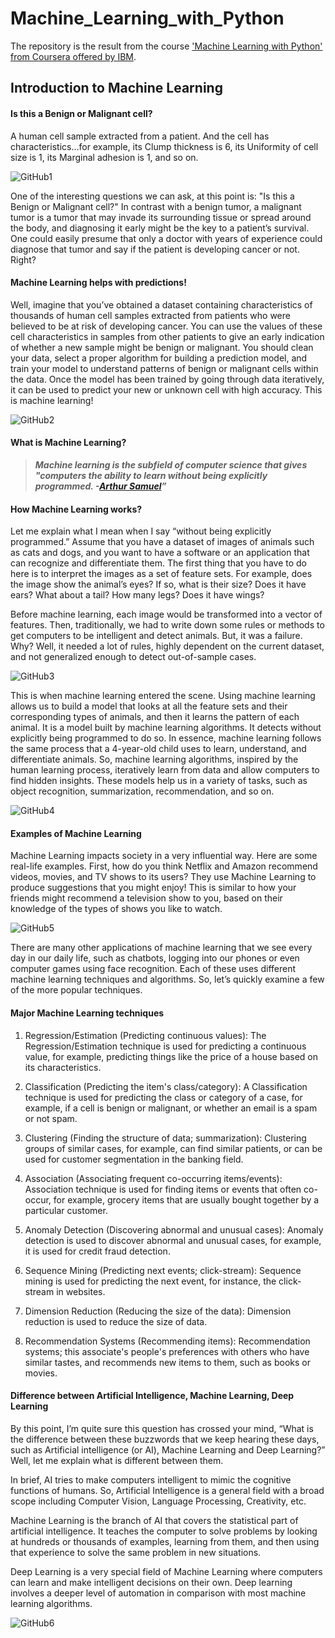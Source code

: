 # Machine_Learning_with_Python
The repository is the result from the course ['Machine Learning with Python' from Coursera offered by IBM](https://www.coursera.org/learn/machine-learning-with-python).

## Introduction to Machine Learning

#### Is this a Benign or Malignant cell?

A human cell sample extracted from a patient. And the cell has characteristics…for example, its Clump thickness is 6, its Uniformity of cell size is 1, its Marginal adhesion is 1, and so on.

![GitHub1](https://user-images.githubusercontent.com/55942773/67641732-69c56e80-f92a-11e9-8b17-3b68116c9bbb.JPG)

One of the interesting questions we can ask, at this point is: "Is this a Benign or Malignant cell?" In contrast with a benign tumor, a malignant tumor is a tumor that may invade its surrounding tissue or spread around the body, and diagnosing it early might be the key to a patient’s survival. One could easily presume that only a doctor with years of experience could diagnose that tumor and say if the patient is developing cancer or not. Right?

#### Machine Learning helps with predictions!

Well, imagine that you’ve obtained a dataset containing characteristics of thousands of human cell samples extracted from patients who were believed to be at risk of developing cancer. You can use the values of these cell characteristics in samples from other patients to give an early indication of whether a new sample might be benign or malignant. You should clean your data, select a proper algorithm for building a prediction model, and train your model to understand patterns of benign or malignant cells within the data. Once the model has been trained by going through data iteratively, it can be used to predict your new or unknown cell with high accuracy. This is machine learning!

![GitHub2](https://user-images.githubusercontent.com/55942773/67641902-456a9180-f92c-11e9-9b89-b930bd2df62b.JPG)

#### What is Machine Learning?

> **_Machine learning is the subfield of computer science that gives "computers the ability to learn without being explicitly programmed. -[Arthur Samuel](https://en.wikipedia.org/wiki/Arthur_Samuel)”_**

####  How Machine Learning works?

Let me explain what I mean when I say “without being explicitly programmed.” Assume that you have a dataset of images of animals such as cats and dogs, and you want to have a software or an application that can recognize and differentiate them. The first thing that you have to do here is to interpret the images as a set of feature sets. For example, does the image show the animal’s eyes? If so, what is their size? Does it have ears? What about a tail? How many legs? Does it have wings?

Before machine learning, each image would be transformed into a vector of features. Then, traditionally, we had to write down some rules or methods to get computers to be intelligent and detect animals. But, it was a failure. Why? Well, it needed a lot of rules, highly dependent on the current dataset, and not generalized enough to detect out-of-sample cases.

![GitHub3](https://user-images.githubusercontent.com/55942773/67642252-d3944700-f92f-11e9-9fc8-c768fc5cdde3.JPG)

This is when machine learning entered the scene. Using machine learning allows us to build a model that looks at all the feature sets and their corresponding types of animals, and then it learns the pattern of each animal. It is a model built by machine learning algorithms. It detects without explicitly being programmed to do so. In essence, machine learning follows the same process that a 4-year-old child uses to learn, understand, and differentiate animals. So, machine learning algorithms, inspired by the human learning process, iteratively learn from data and allow computers to find hidden insights. These models help us in a variety of tasks, such as object recognition, summarization, recommendation, and so on.

![GitHub4](https://user-images.githubusercontent.com/55942773/67642254-d5f6a100-f92f-11e9-9c64-049ac3c50494.JPG)

#### Examples of Machine Learning

Machine Learning impacts society in a very influential way. Here are some real-life examples. First, how do you think Netflix and Amazon recommend videos, movies, and TV shows to its users? They use Machine Learning to produce suggestions that you might enjoy! This is similar to how your friends might recommend a television show to you, based on their knowledge of the types of shows you like to watch.

![GitHub5](https://user-images.githubusercontent.com/55942773/67642424-bceeef80-f931-11e9-9290-e2de459dc9ac.JPG)

There are many other applications of machine learning that we see every day in our daily life, such as chatbots, logging into our phones or even computer games using face recognition. Each of these uses different machine learning techniques and algorithms. So, let’s quickly examine a few of the more popular techniques.

#### Major Machine Learning techniques

1) Regression/Estimation (Predicting continuous values): The Regression/Estimation technique is used for predicting a continuous value, for example, predicting things like the price of a house based on its characteristics.

2) Classification (Predicting the item's class/category): A Classification technique is used for predicting the class or category of a case, for example, if a cell is benign or malignant, or whether an email is a spam or not spam.

3) Clustering (Finding the structure of data; summarization):	Clustering groups of similar cases, for example, can find similar patients, or can be used for customer segmentation in the banking field.

4) Association (Associating frequent co-occurring items/events):  Association technique is used for finding items or events that often co-occur, for example, grocery items that are usually bought together by a particular customer.

5) Anomaly Detection (Discovering abnormal and unusual cases): Anomaly detection is used to discover abnormal and unusual cases, for example, it is used for credit fraud detection.

6) Sequence Mining (Predicting next events; click-stream): Sequence mining is used for predicting the next event, for instance, the click-stream in websites.

7) Dimension Reduction (Reducing the size of the data): Dimension reduction is used to reduce the size of data.

8) Recommendation Systems (Recommending items): Recommendation systems; this associate's people's preferences with others who have similar tastes, and recommends new items to them, such as books or movies.

#### Difference between Artificial Intelligence, Machine Learning, Deep Learning

By this point, I’m quite sure this question has crossed your mind, “What is the difference between these buzzwords that we keep hearing these days, such as Artificial intelligence (or AI), Machine Learning and Deep Learning?” Well, let me explain what is different between them.

In brief, AI tries to make computers intelligent to mimic the cognitive functions of humans. So, Artificial Intelligence is a general field with a broad scope including Computer Vision, Language Processing, Creativity, etc.

Machine Learning is the branch of AI that covers the statistical part of artificial intelligence. It teaches the computer to solve problems by looking at hundreds or thousands of examples, learning from them, and then using that experience to solve the same problem in new situations.

Deep Learning is a very special field of Machine Learning where computers can learn and make intelligent decisions on their own. Deep learning involves a deeper level of automation in comparison with most machine learning algorithms.

![GitHub6](https://user-images.githubusercontent.com/55942773/67642811-ad71a580-f935-11e9-8157-52738f5d7ca2.JPG)
